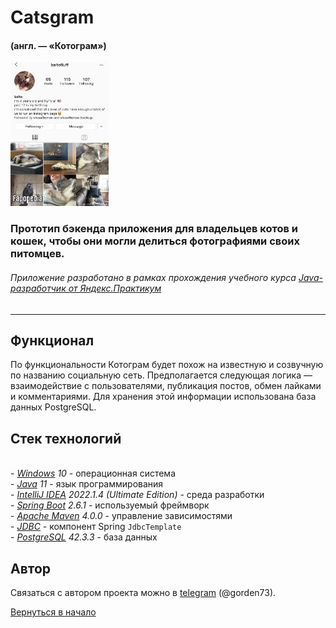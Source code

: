 # Catsgram

#### (англ. — «Котограм»)
![Logo](Logo.jpg)
### Прототип бэкенда приложения для владельцев котов и кошек, чтобы они могли делиться фотографиями своих питомцев.

###### Приложение разработано в рамках прохождения учебного курса [Java-разработчик от Яндекс.Практикум](https://practicum.yandex.ru/java-developer/)

***

## Функционал

По функциональности Котограм будет похож на известную и созвучную по названию социальную сеть. 
Предполагается следующая логика — взаимодействие с пользователями, публикация постов, обмен
лайками и комментариями. Для хранения этой информации использована база данных PostgreSQL. 

## Стек технологий

<br>- *[Windows](https://www.microsoft.com/ru-ru/software-download/windows10) 10* - операционная
система
<br>- *[Java](https://www.java.com/ru/) 11* - язык программирования
<br>- *[IntelliJ IDEA](https://www.jetbrains.com/ru-ru/idea/download/?ysclid=l8l4s0cdro888284513#section=windows)
2022.1.4 (Ultimate Edition)* - среда разработки
<br>- *[Spring Boot](https://spring.io/) 2.6.1* - используемый фреймворк
<br>- *[Apache Maven](https://maven.apache.org/) 4.0.0* - управление зависимостями
<br>- *[JDBC](https://docs.spring.io/spring-framework/docs/current/javadoc-api/org/springframework/jdbc/core/JdbcTemplate.html)* -
компонент Spring `JdbcTemplate`
<br>- *[PostgreSQL](https://www.postgresql.org/) 42.3.3* - база данных

## Автор

Связаться с автором проекта можно в [telegram](https://web.telegram.org/) (@gorden73).

[Вернуться в начало](#catsgram)